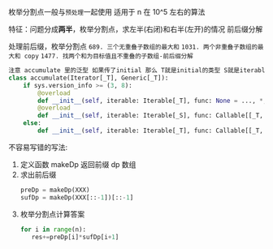 枚举分割点一般与`预处理`一起使用
适用于 n 在 10^5 左右的算法

特征：问题分成**两半**，枚举分割点，求左半(右闭)和右半(左开)的情况
前后缀分解

处理前后缀，枚举分割点
`689. 三个无重叠子数组的最大和`
`1031. 两个非重叠子数组的最大和 copy`
`1477. 找两个和为目标值且不重叠的子数组-前后缀分解`

```Python
注意 accumulate 里的泛型 如果传了initial 那么 T就是initial的类型 S就是iterable的类型 (类似reduce)
class accumulate(Iterator[_T], Generic[_T]):
    if sys.version_info >= (3, 8):
        @overload
        def __init__(self, iterable: Iterable[_T], func: None = ..., *, initial: _T | None = ...) -> None: ...
        @overload
        def __init__(self, iterable: Iterable[_S], func: Callable[[_T, _S], _T], *, initial: _T | None = ...) -> None: ...
    else:
        def __init__(self, iterable: Iterable[_T], func: Callable[[_T, _T], _T] | None = ...) -> None: ...
```

不容易写错的写法:

1. 定义函数 makeDp 返回前缀 dp 数组
2. 求出前后缀
   ```python
   preDp = makeDp(XXX)
   sufDp = makeDp(XXX[::-1])[::-1]
   ```
3. 枚举分割点计算答案
   ```python
   for i in range(n):
      res+=preDp[i]*sufDp[i+1]
   ```
